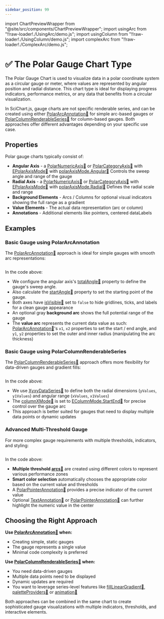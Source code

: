 ```yaml
---
sidebar_position: 99
---
```


import ChartPreviewWrapper from "@site/src/components/ChartPreviewWrapper";
import usingArc from "!!raw-loader!./UsingArc/demo.js";
import usingColumn from "!!raw-loader!./UsingColumn/demo.js";
import complexArc from "!!raw-loader!./ComplexArc/demo.js";

# ✅ The Polar Gauge Chart Type

The Polar Gauge Chart is used to visualize data in a polar coordinate system as a circular gauge or meter, where values are represented by angular position and radial distance. This chart type is ideal for displaying progress indicators, performance metrics, or any data that benefits from a circular visualization.

In SciChart.js, gauge charts are not specific renderable series, and can be created using either [PolarArcAnnotation:blue_book:](https://www.scichart.com/documentation/js/v4/typedoc/classes/polararcannotation.html) for simple arc-based gauges or [PolarColumnRenderableSeries:blue_book:](https://www.scichart.com/documentation/js/v4/typedoc/classes/polarcolumnrenderableseries.html) for column-based gauges. Both approaches offer different advantages depending on your specific use case.

<ChartFromSciChartDemo 
    src="http://stagingdemo2.scichart.com/demo/iframe/polar-gauge-chart"
    title="Polar Gauge Chart"
/>

## Properties

Polar gauge charts typically consist of:

- **Angular Axis** - a [PolarNumericAxis:blue_book:](https://www.scichart.com/documentation/js/v4/typedoc/classes/polarnumericaxis.html) or [PolarCategoryAxis:blue_book:](https://www.scichart.com/documentation/js/v4/typedoc/classes/polarcategoryaxis.html) with [EPolarAxisMode:blue_book:](https://www.scichart.com/documentation/js/v4/typedoc/enums/epolaraxismode.html) with [polarAxisMode.Angular:blue_book:](https://www.scichart.com/documentation/js/v4/typedoc/enums/epolaraxismode.html#angular) Controls the sweep angle and range of the gauge
- **Radial Axis** - a [PolarNumericAxis:blue_book:](https://www.scichart.com/documentation/js/v4/typedoc/classes/polarnumericaxis.html) or [PolarCategoryAxis:blue_book:](https://www.scichart.com/documentation/js/v4/typedoc/classes/polarcategoryaxis.html) with [EPolarAxisMode:blue_book:](https://www.scichart.com/documentation/js/v4/typedoc/enums/epolaraxismode.html) with [polarAxisMode.Radial:blue_book:](https://www.scichart.com/documentation/js/v4/typedoc/enums/epolaraxismode.html#radial) Defines the radial scale and range
- **Background Elements** - Arcs / Columns for optional visual indicators showing the full range as a gradient
- **Value Elements** - The actual data representation (arc or column)
- **Annotations** - Additional elements like pointers, centered dataLabels

## Examples

### Basic Gauge using PolarArcAnnotation

The [PolarArcAnnotation:blue_book:](https://www.scichart.com/documentation/js/v4/typedoc/classes/polararcannotation.html) approach is ideal for simple gauges with smooth arc representations:

```ts showLineNumbers {51-61} file=./UsingArc/demo.ts start=region_A_start end=region_A_end
```
<ChartPreviewWrapper jsContent={usingArc} />

In the code above:
- We configure the angular axis's [totalAngle:blue_book:](https://www.scichart.com/documentation/js/v4/typedoc/classes/polarnumericaxis.html#totalangle) property to define the gauge's sweep angle.
- Also calculate the [startAngle:blue_book:](https://www.scichart.com/documentation/js/v4/typedoc/classes/polarnumericaxis.html#startangle) property to set the starting point of the gauge.
- Both axes have [isVisible:blue_book:](https://www.scichart.com/documentation/js/v4/typedoc/classes/polarnumericaxis.html#isvisible) set to `false` to hide gridlines, ticks, and labels for a clean gauge appearance
- An optional gray **background arc** shows the full potential range of the gauge
- The **value arc** represents the current data value as such:
[PolarArcAnnotation:blue_book:](https://www.scichart.com/documentation/js/v4/typedoc/classes/polararcannotation.html)'s `x1`, `x2` properties to set the start / end angle, and `y1`, `y2` properties to set the outer and inner radius (manipulating the arc thickness)

### Basic Gauge using PolarColumnRenderableSeries

The [PolarColumnRenderableSeries:blue_book:](https://www.scichart.com/documentation/js/v4/typedoc/classes/polarcolumnrenderableseries.html) approach offers more flexibility for data-driven gauges and gradient fills:

```ts showLineNumbers {18-21,23,27-34} file=./UsingColumn/demo.ts start=region_A_start end=region_A_end
```
<ChartPreviewWrapper jsContent={usingColumn} />

In the code above:
- We use [XyxyDataSeries:blue_book:](https://www.scichart.com/documentation/js/v4/typedoc/classes/xyxydataseries.html) to define both the radial dimensions (`yValues`, `y1Values`) and angular range (`xValues`, `x1Values`)
- The [columnXMode:blue_book:](https://www.scichart.com/documentation/js/v4/typedoc/classes/polarcolumnrenderableseries.html#columnxmode) is set to [EColumnMode.StartEnd:blue_book:](https://www.scichart.com/documentation/js/v4/typedoc/enums/ecolumnmode.html#startend) for precise control over the gauge arc
- This approach is better suited for gauges that need to display multiple data points or dynamic updates

### Advanced Multi-Threshold Gauge

For more complex gauge requirements with multiple thresholds, indicators, and styling:

```ts showLineNumbers {9-17,33-42,66,80} file=./ComplexArc/demo.ts start=region_A_start end=region_A_end
```
<ChartPreviewWrapper jsContent={complexArc} />

In the code above:
- **Multiple threshold [arcs:blue_book:](https://www.scichart.com/documentation/js/v4/typedoc/classes/polararcannotation.html)** are created using different colors to represent various performance zones
- **Smart color selection** automatically chooses the appropriate color based on the current value and thresholds
- A [PolarPointerAnnotation:blue_book:](https://www.scichart.com/documentation/js/v4/typedoc/classes/polarpointerannotation.html) provides a precise indicator of the current value
- Optional [TextAnnotation:blue_book:](https://www.scichart.com/documentation/js/v4/typedoc/classes/textannotation.html) or [PolarPointerAnnotation:blue_book:](https://www.scichart.com/documentation/js/v4/typedoc/classes/polarpointerannotation.html) can further highlight the numeric value in the center

## Choosing the Right Approach

**Use [PolarArcAnnotation:blue_book:](https://www.scichart.com/documentation/js/v4/typedoc/classes/polararcannotation.html) when:**
- Creating simple, static gauges
- The gauge represents a single value
- Minimal code complexity is preferred

**Use [PolarColumnRenderableSeries:blue_book:](https://www.scichart.com/documentation/js/v4/typedoc/classes/polarcolumnrenderableseries.html) when:**
- You need data-driven gauges
- Multiple data points need to be displayed
- Dynamic updates are required
- You want to leverage series-level features like [fillLinearGradient:blue_book:](https://www.scichart.com/documentation/js/v4/typedoc/classes/polarcolumnrenderableseries.html#filllineargradient), [paletteProviders:blue_book:](https://www.scichart.com/documentation/js/v4/typedoc/classes/polarcolumnrenderableseries.html#paletteproviders) or [animation:blue_book:](https://www.scichart.com/documentation/js/v4/typedoc/classes/polarcolumnrenderableseries.html#animation)

Both approaches can be combined in the same chart to create sophisticated gauge visualizations with multiple indicators, thresholds, and interactive elements.